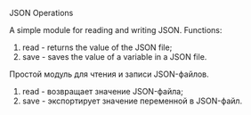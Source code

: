 
JSON Operations

A simple module for reading and writing JSON.
Functions:
1. read - returns the value of the JSON file;
2. save - saves the value of a variable in a JSON file.


Простой модуль для чтения и записи JSON-файлов.
1. read - возвращает значение JSON-файла;
2. save - экспортирует значение переменной в JSON-файл.
